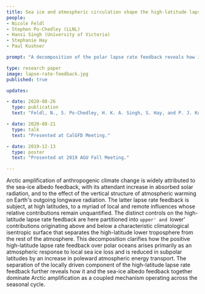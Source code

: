 ```yaml
---
title: Sea ice and atmospheric circulation shape the high-latitude lapse rate feedback 
people:
- Nicole Feldl
- Stephen Po-Chedley (LLNL)
- Hansi Singh (University of Victoria)
- Stephanie Hay
- Paul Kushner

prompt: "A decomposition of the polar lapse rate feedback reveals how it and the sea-ice albedo feedback together dominate Arctic amplification as a coupled, season-spanning, ocean-mediated mechanism."

type: research paper
image: lapse-rate-feedback.jpg
published: true

updates:

- date: 2020-08-26
  type: publication
  text: "Feldl, N., S. Po-Chedley, H. K. A. Singh, S. Hay, and P. J. Kusher (2020), <i>npj Climate and Atmospheric Science</i>, accepted." 

- date: 2020-08-21
  type: talk 
  text: "Presented at CalGFD Meeting." 

- date: 2019-12-13
  type: poster 
  text: "Presented at 2019 AGU Fall Meeting." 

---
```


Arctic amplification of anthropogenic climate change is widely attributed to the sea-ice albedo feedback, with its attendant increase in absorbed solar radiation, and to the effect of the vertical structure of atmospheric warming on Earth's outgoing longwave radiation. The latter lapse rate feedback is subject, at high latitudes, to a myriad of local and remote influences whose relative contributions remain unquantified. The distinct controls on the high-latitude lapse rate feedback are here partitioned into `upper' and `lower' contributions originating above and below a characteristic climatological isentropic surface that separates the high-latitude lower troposphere from the rest of the atmosphere. This decomposition clarifies how the positive high-latitude lapse rate feedback over polar oceans arises primarily as an atmospheric response to local sea ice loss and is reduced in subpolar latitudes by an increase in poleward atmospheric energy transport. The separation of the locally driven component of the high-latitude lapse rate feedback further reveals how it and the sea-ice albedo feedback together dominate Arctic amplification as a coupled mechanism operating across the seasonal cycle.

